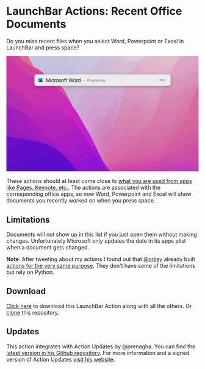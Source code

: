 # LaunchBar Actions: Recent Office Documents

Do you miss recent files when you select Word, Powerpoint or Excel in LaunchBar and press space? 

<img src="office_recent.gif" width="600"/> 

These actions should at least come close to [what you are used from apps like Pages, Keynote, etc.](https://youtu.be/lLZgKIthbOk?t=82). The actions are associated with the corresponding office apps, so now Word, Powerpoint and Excel will show documents you recently worked on when you press space.  

## Limitations 

Documents will not show up in this list if you just open them without making changes. Unfortunately Microsoft only updates the date in its apps plist when a document gets changed. 

**Note**: After tweeting about my actions I found out that [@nriley](https://github.com/nriley) already built [actions for the very same purpose](https://github.com/nriley/LBOfficeMRU/releases). They don't have some of the limitations but rely on Python.

## Download

[Click here](https://github.com/Ptujec/LaunchBar/archive/refs/heads/master.zip) to download this LaunchBar Action along with all the others. Or [clone](https://docs.github.com/en/repositories/creating-and-managing-repositories/cloning-a-repository) this repository.

## Updates

This action integrates with Action Updates by @prenagha. You can find the [latest version in his Github repository](https://github.com/prenagha/launchbar). For more information and a signed version of Action Updates [visit his website](https://renaghan.com/launchbar/action-updates/).